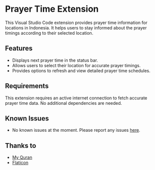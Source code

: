 # Prayer Time Extension

This Visual Studio Code extension provides prayer time information for locations in Indonesia. It helps users to stay informed about the prayer timings according to their selected location.

## Features

- Displays next prayer time in the status bar.
- Allows users to select their location for accurate prayer timings.
- Provides options to refresh and view detailed prayer time schedules.

## Requirements

This extension requires an active internet connection to fetch accurate prayer time data. No additional dependencies are needed.

## Known Issues

- No known issues at the moment. Please report any issues [here](https://github.com/arsyaadi/prayer-time-extension/issues).

## Thanks to

- [My Quran](https://api.myquran.com/)
- [Flaticon](https://www.flaticon.com/)
